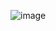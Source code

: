 ![image](https://user-images.githubusercontent.com/90040588/146324554-0f723b51-7d1f-4e19-a73e-900a854e0ac6.png)
